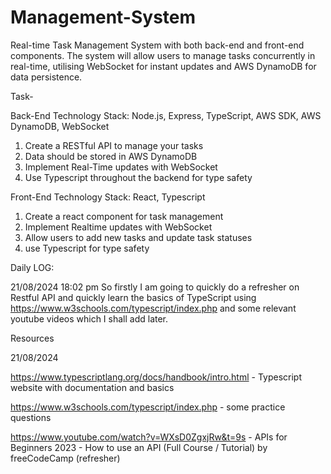 # Management-System
Real-time Task Management System with both back-end and front-end components. The system will allow users to manage tasks concurrently in real-time, utilising WebSocket for instant updates and AWS DynamoDB for data persistence.

Task-

Back-End
Technology Stack: Node.js, Express, TypeScript, AWS SDK, AWS DynamoDB,
WebSocket
1. Create a RESTful API to manage your tasks
2. Data should be stored in AWS DynamoDB
3. Implement Real-Time updates with WebSocket
4. Use Typescript throughout the backend for type safety

Front-End
Technology Stack: React, Typescript
1. Create a react component for task management
2. Implement Realtime updates with WebSocket
3. Allow users to add new tasks and update task statuses
4. use Typescript for type safety

Daily LOG:

21/08/2024 18:02 pm
So firstly I am going to quickly do a refresher on Restful API and quickly learn the basics of TypeScript using https://www.w3schools.com/typescript/index.php and some relevant youtube videos which I shall add later.

Resources

21/08/2024

https://www.typescriptlang.org/docs/handbook/intro.html - Typescript website with documentation and basics

https://www.w3schools.com/typescript/index.php - some practice questions

https://www.youtube.com/watch?v=WXsD0ZgxjRw&t=9s - APIs for Beginners 2023 - How to use an API (Full Course / Tutorial) by freeCodeCamp (refresher)
